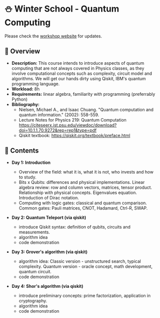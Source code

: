 # :snowman: Winter School - Quantum Computing

Please check the [workshop website](https://lambdadps.github.io/workshops/Qiskit.html) for updates.


## :eyes: Overview

- **Description:** This course intends to introduce aspects of quantum computing that are not always covered in Physics classes, as they involve computational concepts such as complexity, circuit model and algorithms. We will get our hands dirty using Qiskit, IBM's quantum programming language.
- **Workload:** 8h
- **Requirements:** linear algebra, familiarity with programming (preferrably Python)
- **Bibliography:**
    - Nielsen, Michael A., and Isaac Chuang. "Quantum computation and quantum information." (2002): 558-559.
    - Lecture Notes for Physics 219: Quantum Computation https://citeseerx.ist.psu.edu/viewdoc/download?doi=10.1.1.70.9272&rep=rep1&type=pdf
    - Qiskit textbook: https://qiskit.org/textbook/preface.html


## :memo: Contents
- **Day 1: Introduction**
     - Overview of the field: what it is, what it is not, who invests and how to study.
     - Bits x Qubits: differences and physical implementations. Linear algebra review: row and column vectors, matrices, tensor product. Relationship with physical concepts. Eigenvalues equation. Introduction of Dirac notation.
     - Computing with logic gates: classical and quantum comparison. Common gates: Pauli matrices, CNOT, Hadamard, Ctrl-R, SWAP.
    
- **Day 2: Quantum Teleport (via qiskit)**
     - introduce Qiskit syntax: definition of qubits, circuits and measurements.
     - algorithm idea
     - code demonstration

- **Day 3: Grover's algorithm (via qiskit)**
     - algorithm idea: Classic version - unstructured search, typical complexity. Quantum version - oracle concept, math development, quantum circuit.
     - code demonstration

- **Day 4: Shor's algorithm (via qiskit)**
     - introduce preliminary concepts: prime factorization, application in cryptography.
     - algorithm idea
     - code demonstration
